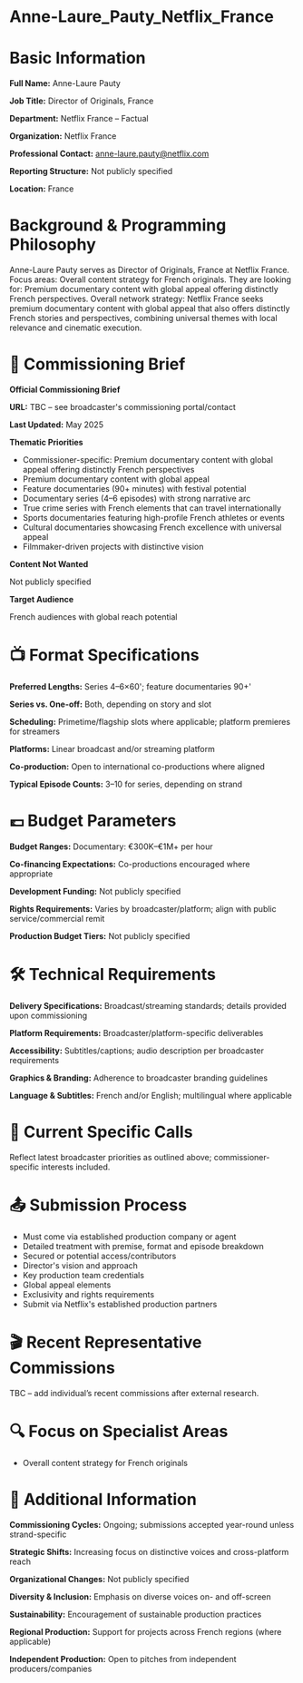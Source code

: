 # Anne-Laure_Pauty_Netflix_France

# Basic Information

**Full Name:** Anne-Laure Pauty

**Job Title:** Director of Originals, France

**Department:** Netflix France – Factual

**Organization:** Netflix France

**Professional Contact:** anne-laure.pauty@netflix.com

**Reporting Structure:** Not publicly specified

**Location:** France

# Background & Programming Philosophy

Anne-Laure Pauty serves as Director of Originals, France at Netflix France. Focus areas: Overall content strategy for French originals. They are looking for: Premium documentary content with global appeal offering distinctly French perspectives. Overall network strategy: Netflix France seeks premium documentary content with global appeal that also offers distinctly French stories and perspectives, combining universal themes with local relevance and cinematic execution.

# 📄 Commissioning Brief

**Official Commissioning Brief**

**URL:** TBC – see broadcaster's commissioning portal/contact

**Last Updated:** May 2025

**Thematic Priorities**

- Commissioner-specific: Premium documentary content with global appeal offering distinctly French perspectives
- Premium documentary content with global appeal
- Feature documentaries (90+ minutes) with festival potential
- Documentary series (4–6 episodes) with strong narrative arc
- True crime series with French elements that can travel internationally
- Sports documentaries featuring high-profile French athletes or events
- Cultural documentaries showcasing French excellence with universal appeal
- Filmmaker-driven projects with distinctive vision

**Content Not Wanted**

Not publicly specified

**Target Audience**

French audiences with global reach potential

# 📺 Format Specifications

**Preferred Lengths:** Series 4–6×60'; feature documentaries 90+'

**Series vs. One-off:** Both, depending on story and slot

**Scheduling:** Primetime/flagship slots where applicable; platform premieres for streamers

**Platforms:** Linear broadcast and/or streaming platform

**Co-production:** Open to international co-productions where aligned

**Typical Episode Counts:** 3–10 for series, depending on strand

# 💷 Budget Parameters

**Budget Ranges:** Documentary: €300K–€1M+ per hour

**Co-financing Expectations:** Co-productions encouraged where appropriate

**Development Funding:** Not publicly specified

**Rights Requirements:** Varies by broadcaster/platform; align with public service/commercial remit

**Production Budget Tiers:** Not publicly specified

# 🛠️ Technical Requirements

**Delivery Specifications:** Broadcast/streaming standards; details provided upon commissioning

**Platform Requirements:** Broadcaster/platform-specific deliverables

**Accessibility:** Subtitles/captions; audio description per broadcaster requirements

**Graphics & Branding:** Adherence to broadcaster branding guidelines

**Language & Subtitles:** French and/or English; multilingual where applicable

# 📢 Current Specific Calls

Reflect latest broadcaster priorities as outlined above; commissioner-specific interests included.

# 📤 Submission Process

- Must come via established production company or agent
- Detailed treatment with premise, format and episode breakdown
- Secured or potential access/contributors
- Director's vision and approach
- Key production team credentials
- Global appeal elements
- Exclusivity and rights requirements
- Submit via Netflix's established production partners

# 🎬 Recent Representative Commissions

TBC – add individual’s recent commissions after external research.

# 🔍 Focus on Specialist Areas

- Overall content strategy for French originals

# 📅 Additional Information

**Commissioning Cycles:** Ongoing; submissions accepted year-round unless strand-specific

**Strategic Shifts:** Increasing focus on distinctive voices and cross-platform reach

**Organizational Changes:** Not publicly specified

**Diversity & Inclusion:** Emphasis on diverse voices on- and off-screen

**Sustainability:** Encouragement of sustainable production practices

**Regional Production:** Support for projects across French regions (where applicable)

**Independent Production:** Open to pitches from independent producers/companies